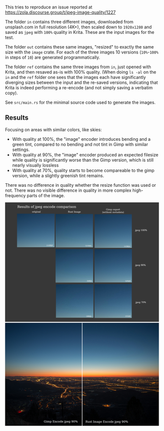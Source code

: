 This tries to reproduce an issue reported at https://zola.discourse.group/t/jpeg-image-quality/1227

The folder `in` contains three different images, downloaded from unsplash.com in full resolution (4K+),
then scaled down to `1920x1280` and saved as `jpeg` with `100%` quality in Krita.
These are the input images for the test.

The folder `out` contains these same images, "resized" to exactly the same size with the `image` crate.
For each of the three images 10 versions (`10%`-`100%` in steps of `10`) are generated programmatically.

The folder `ref` contains the same three images from `in`, just opened with Krita, and then resaved
as-is with 100% quality. (When doing `ls -al` on the `in` and the `ref` folder one sees that the images
each have significantly diverging sizes between the input and the re-saved versions, indicating that Krita
is indeed performing a re-encode (and not simply saving a verbatim copy).

See `src/main.rs` for the minimal source code used to generate the images. 

## Results

Focusing on areas with similar colors, like skies:

- With quality at 100%, the "image" encoder introduces bending and a green tint, compared to no bending and not tint in Gimp with similar settings.
- With quality at 90%, the "image" encoder produced an expected filesize while quality is significantly worse than the Gimp version, which is still nearly visually lossless
- With quality at 70%, quality starts to become compareable to the gimp version, while a slightly greenish tint remains.

There was no difference in quality whether the resize function was used or not.
There was no visible difference in quality in more complex high-frequency parts of the image.

![chart comparison](comparison_chart.jpg)
![comparison side by side](comparison_90percent_sidebyside.jpg)
